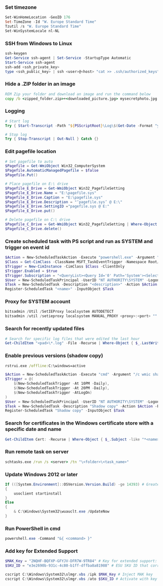 ### Set timezone

```powershell
Set-WinHomeLocation -GeoID 176
Set-TimeZone -Id "W. Europe Standard Time"
Tzutil /s "W. Europe Standard Time"
Set-WinSystemLocale nl-NL
```

### SSH from Windows to Linux

```powershell
ssh-keygen
Get-Service ssh-agent | Set-Service -StartupType Automatic
Start-Service ssh-agent
ssh-add <ssh_private_key>
type <ssh_public_key> | ssh <user>@<host> "cat >> .ssh/authorized_keys"
```

### Hide a .ZIP folder in an image

```cmd
REM Zip your folder and download an image and run the command below
copy /b <zipped_folder.zip>+<downloaded_picture.jpg> mysecretphoto.jpg
```

### Logging

```powershell
# Start log
Try { Start-Transcript -Path "${PSScriptRoot}\Log\$(Get-Date -Format "yyyMMddhhmm").log" | Out-Null } Catch {}

# Stop log
Try { Stop-Transcript | Out-Null } Catch {}
```

### Edit pagefile location

```powershell
# Set pagefile to auto
$Pagefile = Get-WmiObject Win32_ComputerSystem
$Pagefile.AutomaticManagedPagefile = $false
$Pagefile.Put()

# Place pagefile on E:\ drive
$Pagefile_E_Drive = Get-WmiObject Win32_PagefileSetting
$Pagefile_E_Drive.Name = "E:\pagefile.sys"
$Pagefile_E_Drive.Caption = "E:\pagefile.sys"
$Pagefile_E_Drive.Description = "’pagefile.sys’ @ E:\"
$Pagefile_E_Drive.SettingID ="pagefile.sys @ E:"
$Pagefile_E_Drive.put()

# Delete pagefile on C:\ drive
$Pagefile_C_Drive = Get-WmiObject Win32_PagefileSetting | Where-Object { $_.Name -eq "C:\pagefile.sys" }
$Pagefile_C_Drive.delete()
```

### Create scheduled task with PS script and run as SYSTEM and trigger on event id

```powershell
$Action = New-ScheduledTaskAction -Execute "powershell.exe" -Argument "-ExecutionPolicy Bypass `"<script.ps1>`""
$Class = Get-CimClass -ClassName MSFT_TaskEventTrigger -Namespace Root/Microsoft/Windows/TaskScheduler:MSFT_TaskEventTrigger
$Trigger = New-CimInstance -CimClass $Class -ClientOnly
$Trigger.Enabled = $true
$Trigger.Subscription = "<QueryList><Query Id='0' Path='System'><Select Path='System'>*[System[Provider[@Name='Microsoft-Windows-WAS'] and EventID=5002]]</Select></Query></QueryList>"
$User = New-ScheduledTaskPrincipal -UserID "NT AUTHORITY\SYSTEM" -LogonType ServiceAccount
$Task = New-ScheduledTask -Description "<description>" -Action $Action -Principal $User -Trigger $Trigger
Register-ScheduledTask "<name>" -InputObject $Task
```

### Proxy for SYSTEM account

```powershell
bitsadmin /Util /SetIEProxy localsystem AUTODETECT
bitsadmin /util /setieproxy localsystem MANUAL_PROXY <proxy>:<port> ""
```

### Search for recently updated files

```powershell
# Search for specific log files that were edited the last hour
Get-ChildItem "<pad>\*.log" -File -Recurse | Where-Object { $_.LastWriteTime -ge (Get-Date).AddHours(-1) } | fl FullName, LastWriteTime
```

### Enable previous versions (shadow copy)

```cmd
rstrui.exe /offline:C:\windows=active
```

```powershell
$Action = New-ScheduledTaskAction -Execute "cmd" -Argument "/c wmic shadowcopy call create ClientAccessible,'C:\'"
$Trigger = @(
	$(New-ScheduledTaskTrigger -At 10PM -Daily),
	$(New-ScheduledTaskTrigger -At 20PM -Daily),
	$(New-ScheduledTaskTrigger -AtLogOn)
)
$User = New-ScheduledTaskPrincipal -UserID "NT AUTHORITY\SYSTEM" -LogonType ServiceAccount
$Task = New-ScheduledTask -Description "Shadow copy" -Action $Action -Principal $User -Trigger $Trigger
Register-ScheduledTask "Shadow copy" -InputObject $Task
```

### Search for certificates in the Windows certificate store with a specific date and name

```powershell
Get-ChildItem Cert: -Recurse | Where-Object { $_.Subject -like "*<name>*" -and $_.NotAfter -like "*10/??/2023*" } | fl Subject, NotAfter
```

### Run remote task on server

```cmd
schtasks.exe /run /s <server> /tn "\<folder>\<task_name>"
```

### Update Windows 2012 or later

```powershell
If (([System.Environment]::OSVersion.Version.Build) -ge 14393) # Greater then Windows Server 2012
{
	usoclient startinstall
}
Else
{
	& C:\Windows\System32\wuauclt.exe /UpdateNow
}
```

### Run PowerShell in cmd

```powershell
powershell.exe -Command "&{ <command> }"
```

### Add key for Extended Support

```powershell
$MAK_Key = "2NQHF-BQFXP-GFYJV-DFR7W-9TR84" # Key for extended support: https://learn.microsoft.com/en-us/windows-server/get-started/extended-security-updates-deploy#access-your-multiple-activation-key-from-the-microsoft-365-admin-center
$SKU_ID = "e3e2690b-931c-4c80-b1ff-dffba8a81988" # ESU SKU ID that corresponds with a specific year: https://techcommunity.microsoft.com/blog/windows-itpro-blog/windows-server-2012r2-extended-security-updates/3976610

cscript C:\Windows\System32\slmgr.vbs /ipk $MAK_Key # Inject MAK key
cscript C:\Windows\System32\slmgr.vbs /ato $SKU_ID # Activate with key
```